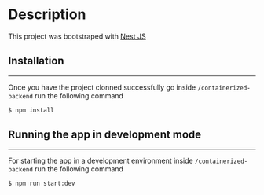 # Description
This project was bootstraped with [Nest JS](https://create-react-app.dev/)

## Installation
---
Once you have the project clonned successfully go inside `/containerized-backend` run the following command

```bash
$ npm install
```

## Running the app in development mode
---
For starting the app in a development environment inside `/containerized-backend` run the following command

```bash
$ npm run start:dev
```
